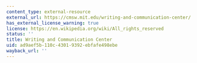 ```yaml
---
content_type: external-resource
external_url: https://cmsw.mit.edu/writing-and-communication-center/
has_external_license_warning: true
license: https://en.wikipedia.org/wiki/All_rights_reserved
status: ''
title: Writing and Communication Center
uid: ad9aef5b-110c-4301-9392-ebfafe498ebe
wayback_url: ''
---
```

